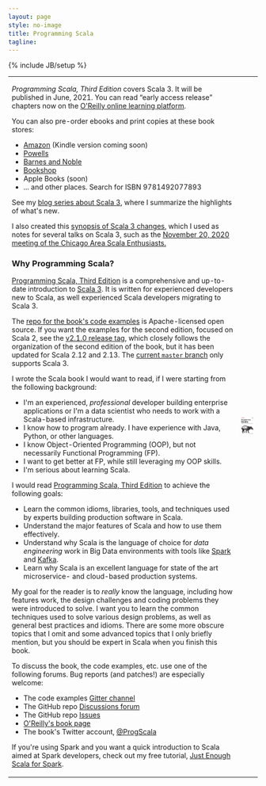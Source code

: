 ```yaml
---
layout: page
style: no-image
title: Programming Scala
tagline:
---
```

{% include JB/setup %}

<table class="book-descriptions">
<tr>
<td>

<p><em>Programming Scala, Third Edition</em> covers Scala 3. It will be published in June, 2021. You can read &ldquo;early access release&rdquo; chapters now on the <a href="https://oreil.ly/programming-scala-3">O'Reilly online learning platform</a>.</p>

<p>You can also pre-order ebooks and print copies at these book stores:
    <ul>
        <li><a href="https://www.amazon.com/Programming-Scala-Scalability-Functional-Objects/dp/1492077895/ref=sr_1_1">Amazon</a> (Kindle version coming soon)</li>
        <li><a href="https://www.powells.com/book/programming-scala-9781492077893">Powells</a></li>
        <li><a href="https://www.barnesandnoble.com/w/programming-scala-dean-wampler/1112215033?ean=9781492077893">Barnes and Noble</a></li>
        <li><a href="https://bookshop.org/books/programming-scala-scalability-functional-programming-objects-9781492077893/9781492077893">Bookshop</a></li>
        <li>Apple Books (soon)</li>
        <li>... and other places. Search for ISBN 9781492077893</li>
    </ul>
</p>

<p>See my <a href="https://medium.com/scala-3">blog series about Scala 3</a>, where I summarize the highlights of what's new.</p>

<p>I also created this <a href="../scala3-highlights.html">synopsis of Scala 3 changes</a>, which I used as notes for several talks on Scala 3, such as the <a href="https://www.meetup.com/chicagoscala/events/274110140/">November 20, 2020 meeting of the Chicago Area Scala Enthusiasts.</a></p>

<h3>Why Programming Scala?</h3>

<p><a href="https://oreil.ly/programming-scala-3" target="book">Programming Scala, Third Edition</a> is a comprehensive and up-to-date introduction to <a href="https://docs.scala-lang.org/scala3/" target="scala">Scala 3</a>. It is written for experienced developers new to Scala, as well experienced Scala developers migrating to Scala 3.</p>

<p>The <a href="https://github.com/deanwampler/programming-scala-book-code-examples" target="code">repo for the book's code examples</a> is Apache-licensed open source. If you want the examples for the second edition, focused on Scala 2, see the <a href="https://github.com/deanwampler/programming-scala-book-code-examples/releases/tag/2.1.0">v2.1.0 release tag</a>, which closely follows the organization of the second edition of the book, but it has been updated for Scala 2.12 and 2.13. The <a href="https://github.com/deanwampler/programming-scala-book-code-examples/">current <code>master</code> branch</a> only supports Scala 3.</p>

<p>I wrote the Scala book I would want to read, if I were starting from the following background:
    <ul>
        <li>I'm an experienced, <em>professional</em> developer building enterprise applications or I'm a data scientist who needs to work with a Scala-based infrastructure.</li>
        <li>I know how to program already. I have experience with Java, Python, or other languages.</li>
        <li>I know Object-Oriented Programming (OOP), but not necessarily Functional Programming (FP).</li>
        <li>I want to get better at FP, while still leveraging my OOP skills.</li>
        <li>I'm serious about learning Scala.</li>
    </ul>
</p>

<p>I would read <a href="https://oreil.ly/programming-scala-3" target="book">Programming Scala, Third Edition</a> to achieve the following goals:
    <ul>
        <li>Learn the common idioms, libraries, tools, and techniques used by experts building production software in Scala.</li>
        <li>Understand the major features of Scala and how to use them effectively.</li>
        <li>Understand why Scala is the language of choice for <em>data engineering</em> work in Big Data environments with tools like <a href="https://spark.apache.org" target="spark">Spark</a> and <a href="https://kafka.apache.org" target="kafka">Kafka</a>.</li>
        <li>Learn why Scala is an excellent language for state of the art microservice- and cloud-based production systems.</li>
    </ul>
</p>

<p>My goal for the reader is to <em>really</em> know the language, including how features work, the design challenges and coding problems they were introduced to solve. I want you to learn the common techniques used to solve various design problems, as well as general best practices and idioms. There are some more obscure topics that I omit and some advanced topics that I only briefly mention, but you should be expert in Scala when you finish this book.</p>

<p>To discuss the book, the code examples, etc. use one of the following forums. Bug reports (and patches!) are especially welcome:</p>
<ul>
  <li>The code examples <a href="https://gitter.im/deanwampler/programming-scala-book-code-examples" target="github">Gitter channel</a></li>
  <li>The GitHub repo <a href="https://github.com/deanwampler/programming-scala-book-code-examples/discussions" target="github">Discussions forum</a></li>
  <li>The GitHub repo <a href="https://github.com/deanwampler/programming-scala-book-code-examples/issues" target="github">Issues</a></li>
  <li><a href="https://oreil.ly/programming-scala-3" target="oreilly">O'Reilly's book page</a></li>
  <li>The book's Twitter account, <a href="https://twitter.com/ProgScala" target="twitter">@ProgScala</a></li>
</ul>

<p>If you're using Spark and you want a quick introduction to Scala aimed at Spark developers, check out my free tutorial, <a href="https://github.com/deanwampler/JustEnoughScalaForSpark" target="jess">Just Enough Scala for Spark</a>.</p>
</td>

<td class="prog-scala-cover-cell"><a href="https://oreil.ly/programming-scala-3"><img src="/assets/images/prog_scala_3ed_comp-quarter_size.jpg" alt="Programming Scala, 3rd Edition"/></a></td>
</tr>
</table>
